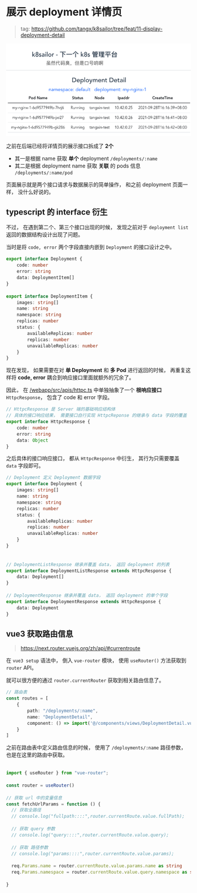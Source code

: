# 展示 deployment 详情页

> tag: https://github.com/tangx/k8sailor/tree/feat/11-display-deployment-detail

![deployment-detail.png](../assets/img/11/deployment-detail.png)

之前在后端已经将详情页的展示接口拆成了 **2个** 

+ 其一是根据 name 获取 **单个** deployment `/deployments/:name`
+ 其二是根据 deployment name 获取 **关联** 的 pods 信息 `/deployments/:name/pod`

页面展示就是两个接口请求与数据展示的简单操作， 和之前 deployment 页面一样， 没什么好说的。


## typescript 的 interface 衍生

不过， 在遇到第二个、第三个接口出现的时候， 发现之前对于 `deployment list` 返回的数据结构设计出现了问题。 

当时是将 `code, error` 两个字段直接内嵌到 `Deployment` 的接口设计之中。

```ts
export interface Deployment {
    code: number
    error: string
    data: DeploymentItem[] 
}

export interface DeploymentItem {
    images: string[]
    name: string
    namespace: string
    replicas: number
    status: {
        availableReplicas: number
        replicas: number
        unavailableReplicas: number
    }
}
```

现在发现， 如果需要在对 **单 Deployment** 和 **多 Pod** 进行返回的时候， 再重复这样将 **code, error** 耦合到响应接口里面就额外的冗余了。

因此， 在 [/webapp/src/apis/httpc.ts](/webapp/src/apis/httpc.ts) 中单独抽象了一个 **根响应接口** `HttpcResponse`， 包含了 code 和 error 字段。

```ts
// HttpcResponse 是 Server 端的基础响应结构体
// 具体的接口响应结果， 需要接口自行实现 HttpcReponse 的继承与 data 字段的覆盖
export interface HttpcResponse {
    code: number
    error: string
    data: Object
}
```

之后具体的接口响应接口， 都从 `HttpcResponse` 中衍生， 其行为只需要覆盖 `data` 字段即可。

```ts
// Deployment 定义 Deployment 数据字段
export interface Deployment {
    images: string[]
    name: string
    namespace: string
    replicas: number
    status: {
        availableReplicas: number
        replicas: number
        unavailableReplicas: number
    }
}


// DeploymentListResponse 继承并覆盖 data， 返回 deployment 的列表
export interface DeploymentListResponse extends HttpcResponse {
    data: Deployment[]
}

// DeploymentResponse 继承并覆盖 data， 返回 deployment 的单个字段
export interface DeploymentResponse extends HttpcResponse {
    data: Deployment
}
```

## vue3 获取路由信息

> https://next.router.vuejs.org/zh/api/#currentroute

在 `vue3 setup` 语法中， 倒入 `vue-router` 模块， 使用 `useRouter()` 方法获取到 `router` API。

就可以很方便的通过 `router.currentRouter` 获取到相关路由信息了。


```ts
// 路由表
const routes = [
    {
        path: "/deployments/:name",
        name: "DeploymentDetail",
        component: () => import('@/components/views/DeploymentDetail.vue')
    }
]
```


之前在路由表中定义路由信息的时候， 使用了 `/deployments/:name` 路径参数， 也是在这里的路由中获取。

```ts

import { useRouter } from "vue-router";

const router = useRouter()

// 获取 url 中的变量信息
const fetchUrlParams = function () {
  // 获取全路径
  // console.log("fullpath::::",router.currentRoute.value.fullPath);

  // 获取 query 参数
  // console.log("query::::",router.currentRoute.value.query);

  // 获取 路径参数
  // console.log("params::::",router.currentRoute.value.params);

  req.Params.name = router.currentRoute.value.params.name as string
  req.Params.namespace = router.currentRoute.value.query.namespace as string

}
```

